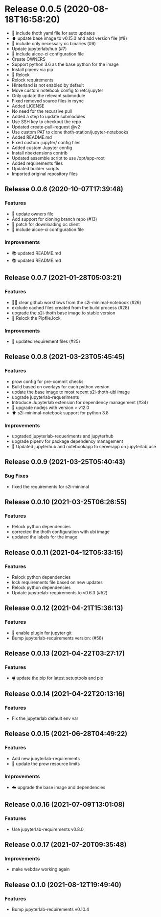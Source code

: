 # Release 0.0.5 (2020-08-18T16:58:20)

- :truck: include thoth yaml file for auto updates
- :arrow_up: update base image to v0.15.0 and add version file (#8)
- :jack_o_lantern: include only necessary oc binaries (#6)
- Update jupyterlab/hub (#7)
- :truck: include aicoe-ci configuration file
- Create OWNERS
- Support python 3.6 as the base python for the image
- Install pipenv via pip
- :pushpin: Relock
- Relock requirements
- Hinterland is not enabled by default
- Move custom notebook config to /etc/jupyter
- Only update the relevant submodule
- Fixed removed source files in rsync
- Added LICENSE
- No need for the recursive pull
- Added a step to update submodules
- Use SSH key to checkout the repo
- Updated create-pull-request @v2
- Use custom PAT to clone thoth-station/jupyter-notebooks
- Added README.md
- Fixed custom .jupyter/ config files
- Added custom Jupyter config
- Install nbextensions contrib
- Updated assemble script to use /opt/app-root
- Added requirements files
- Updated builder scripts
- Imported original repository files

## Release 0.0.6 (2020-10-07T17:39:48)
### Features
* :rocket: update owners file
* Add support for cloning branch repo (#13)
* :wrench: patch for downloading oc client
* :truck: include aicoe-ci configuration file
### Improvements
* :books: updated README.md
* :books: updated README.md

## Release 0.0.7 (2021-01-28T05:03:21)
### Features
* :guardsman: clear github workflows from the s2i-minimal-notebook (#26)
* exclude cached files created from the build process (#28)
* upgrade the s2i-thoth base image to stable version
* :maple_leaf: Relock the Pipfile.lock
### Improvements
* :maple_leaf: updated requirement files (#25)

## Release 0.0.8 (2021-03-23T05:45:45)
### Features
* prow config for pre-commit checks
* Build based on overlays for each python version
* update the base image to most recent s2i-thoth-ubi image
* upgrade jupyterlab-requeriments
* Introduce Jupyterlab extension for dependency management (#34)
* :maple_leaf: upgrade nodejs with version > v12.0
* :arrow_up: s2i-minimal-notebook support for python 3.8
### Improvements
* upgraded jupyterlab-requeriments and jupyterhub
* upgrade pipenv for package dependency management
* :hatched_chick: Updated jupyterhub and notebookapp to serverapp on jupyterlab use

## Release 0.0.9 (2021-03-25T05:40:43)
### Bug Fixes
* fixed the requirements for s2i-minimal

## Release 0.0.10 (2021-03-25T06:26:55)
### Features
* Relock python dependencies
* corrected the thoth configuration with ubi image
* updated the labels for the image

## Release 0.0.11 (2021-04-12T05:33:15)
### Features
* Relock python dependencies
* lock requirements file based on new updates
* Relock python dependencies
* Update jupytrelab-requirements to v0.6.3 (#52)

## Release 0.0.12 (2021-04-21T15:36:13)
### Features
* :turtle: enable plugin for jupyter git
* Bump jupyterlab-requirements version: (#58)

## Release 0.0.13 (2021-04-22T03:27:17)
### Features
* :four_leaf_clover: update the pip for latest setuptools and pip

## Release 0.0.14 (2021-04-22T20:13:16)
### Features
* Fix the jupyterlab default env var

## Release 0.0.15 (2021-06-28T04:49:22)
### Features
* Add new jupyterlab-requirements
* :hatched_chick: update the prow resource limits
### Improvements
* :cloud: upgrade the base image and dependencies

## Release 0.0.16 (2021-07-09T13:01:08)
### Features
* Use jupyterlab-requirements v0.8.0

## Release 0.0.17 (2021-07-20T09:35:48)
### Improvements
* make webdav working again

## Release 0.1.0 (2021-08-12T19:49:40)
### Features
* Bump jupyterlab-requirements v0.10.4
